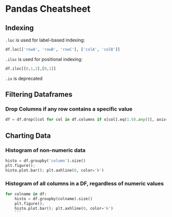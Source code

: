 # Pandas Cheatsheet
## Indexing
`.loc` is used for label-based indexing:

```python 
df.loc[['rowA', 'rowB', 'rowC'], ['colA', 'colB']]
```

`.iloc` is used for positional indexing:

```python
df.iloc[[0,1,2],[0,1]]
```
`.ix` is deprecated

## Filtering Dataframes
### Drop Columns if any row contains a specific value
```python
df = df.drop([col for col in df.columns if x[col].eq(1.0).any()], axis=1) 
```

## Charting Data
### Histogram of non-numeric data
```python 
histo = df.groupby('column').size()
plt.figure();
histo.plot.bar(); plt.axhline(0, color='k')
```

### Histogram of all columns in a DF, regardless of numeric values 
``` python 
for colname in df: 
    histo = df.groupby(colname).size()
    plt.figure();
    histo.plot.bar(); plt.axhline(0, color='k')
    ```
